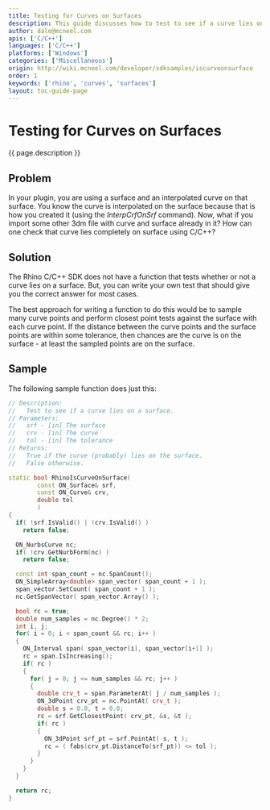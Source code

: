 ```yaml
---
title: Testing for Curves on Surfaces
description: This guide discusses how to test to see if a curve lies on a surface using C/C++.
author: dale@mcneel.com
apis: ['C/C++']
languages: ['C/C++']
platforms: ['Windows']
categories: ['Miscellaneous']
origin: http://wiki.mcneel.com/developer/sdksamples/iscurveonsurface
order: 1
keywords: ['rhino', 'curves', 'surfaces']
layout: toc-guide-page
---
```


# Testing for Curves on Surfaces

{{ page.description }}

## Problem

In your plugin, you are using a surface and an interpolated curve on that surface.  You know the curve is interpolated on the surface because that is how you created it (using the *InterpCrfOnSrf* command).  Now, what if you import some other 3dm file with curve and surface already in it?  How can one check that curve lies completely on surface using C/C++?

## Solution

The Rhino C/C++ SDK does not have a function that tests whether or not a curve lies on a surface.  But, you can write your own test that should give you the correct answer for most cases.

The best approach for writing a function to do this would be to sample many curve points and perform closest point tests against the surface with each curve point.  If the distance between the curve points and the surface points are within some tolerance, then chances are the curve is on the surface - at least the sampled points are on the surface.

## Sample

The following sample function does just this:

```cpp
// Description:
//   Test to see if a curve lies on a surface.
// Parameters:
//   srf - [in] The surface
//   crv - [in] The curve
//   tol - [in] The tolerance
// Returns:
//   True if the curve (probably) lies on the surface.
//   False otherwise.

static bool RhinoIsCurveOnSurface(
        const ON_Surface& srf,
        const ON_Curve& crv,
        double tol
        )
{
  if( !srf.IsValid() | !crv.IsValid() )
    return false;

  ON_NurbsCurve nc;
  if( !crv.GetNurbForm(nc) )
    return false;

  const int span_count = nc.SpanCount();
  ON_SimpleArray<double> span_vector( span_count + 1 );
  span_vector.SetCount( span_count + 1 );
  nc.GetSpanVector( span_vector.Array() );

  bool rc = true;
  double num_samples = nc.Degree() * 2;
  int i, j;
  for( i = 0; i < span_count && rc; i++ )
  {
    ON_Interval span( span_vector[i], span_vector[i+1] );
    rc = span.IsIncreasing();
    if( rc )
    {
      for( j = 0; j <= num_samples && rc; j++ )
      {
        double crv_t = span.ParameterAt( j / num_samples );
        ON_3dPoint crv_pt = nc.PointAt( crv_t );
        double s = 0.0, t = 0.0;
        rc = srf.GetClosestPoint( crv_pt, &s, &t );
        if( rc )
        {
          ON_3dPoint srf_pt = srf.PointAt( s, t );
          rc = ( fabs(crv_pt.DistanceTo(srf_pt)) <= tol );
        }
      }
    }
  }

  return rc;
}
```

